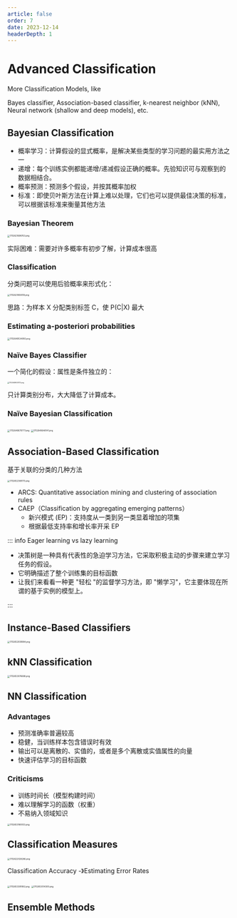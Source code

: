 ```yaml
---
article: false
order: 7
date: 2023-12-14
headerDepth: 1
---
```


# Advanced Classification

More Classification Models, like

Bayes classifier, Association-based classifier, k-nearest neighbor (kNN), Neural network (shallow and deep models), etc.

## Bayesian Classification

- 概率学习：计算假设的显式概率，是解决某些类型的学习问题的最实用方法之一
- 递增：每个训练实例都能递增/递减假设正确的概率。先验知识可与观察到的数据相结合。
- 概率预测：预测多个假设，并按其概率加权
- 标准：即使贝叶斯方法在计算上难以处理，它们也可以提供最佳决策的标准，可以根据该标准来衡量其他方法

### Bayesian Theorem

<img src="https://pic.hanjiaming.com.cn/2023/12/15/adc8c891d90dd.png" alt="1702621698763.png" style="zoom:33%;" />

实际困难：需要对许多概率有初步了解，计算成本很高

### Classification

分类问题可以使用后验概率来形式化：

<img src="https://pic.hanjiaming.com.cn/2023/12/15/08a045eb66aea.png" alt="1702621859018.png" style="zoom:33%;" />

思路：为样本 X 分配类别标签 C，使 P(C|X) 最大

### Estimating a-posteriori probabilities

<img src="https://pic.hanjiaming.com.cn/2023/12/15/693a5324c36ee.png" alt="1702649534950.png" style="zoom: 33%;" />

### Naïve Bayes Classifier

一个简化的假设：属性是条件独立的：

<img src="https://pic.hanjiaming.com.cn/2023/12/15/3fd181fa97cde.png" alt="1702649605113.png" style="zoom:25%;" />

只计算类别分布，大大降低了计算成本。

### Naïve Bayesian Classification

<img src="https://pic.hanjiaming.com.cn/2023/12/15/c9fde32cb9cfe.png" alt="1702649679777.png" style="zoom:33%;" />

<img src="https://pic.hanjiaming.com.cn/2023/12/15/5d3ba137cd6cf.png" alt="1702649648141.png" style="zoom: 33%;" />

## Association-Based Classification

基于关联的分类的几种方法

<img src="https://pic.hanjiaming.com.cn/2023/12/15/3a0935267ff2c.png" alt="1702652389170.png" style="zoom:33%;" />

- ARCS: Quantitative association mining and clustering of association rules
- CAEP（Classification by aggregating emerging patterns）
  - 新兴模式 (EP)：支持度从一类到另一类显着增加的项集
  - 根据最低支持率和增长率开采 EP


::: info Eager learning vs lazy learning

- 决策树是一种具有代表性的急迫学习方法，它采取积极主动的步骤来建立学习任务的假设。
- 它明确描述了整个训练集的目标函数
- 让我们来看看一种更 "轻松 "的监督学习方法，即 "懒学习"，它主要体现在所谓的基于实例的模型上。

:::

## Instance-Based Classifiers

<img src="https://pic.hanjiaming.com.cn/2023/12/15/8597dd4df9a2d.png" alt="1702652939984.png" style="zoom: 33%;" />

## kNN Classification

<img src="https://pic.hanjiaming.com.cn/2023/12/15/b0569a4b030f5.png" alt="1702653076688.png" style="zoom:33%;" />

## NN Classification

### Advantages

- 预测准确率普遍较高
- 稳健，当训练样本包含错误时有效
- 输出可以是离散的、实值的，或者是多个离散或实值属性的向量
- 快速评估学习的目标函数

### Criticisms

- 训练时间长（模型构建时间）
- 难以理解学习的函数（权重）
- 不易纳入领域知识

<img src="https://pic.hanjiaming.com.cn/2023/12/15/5d92ecab7b762.png" alt="1702653180053.png" style="zoom:33%;" />

## Classification Measures

<img src="https://pic.hanjiaming.com.cn/2023/12/15/82e5a8d59fcf9.png" alt="1702622028286.png" style="zoom: 33%;" />

Classification Accuracy -》Estimating Error Rates

<img src="https://pic.hanjiaming.com.cn/2023/12/15/8ef15602f2fc7.png" alt="1702653391992.png" style="zoom:33%;" />

<img src="https://pic.hanjiaming.com.cn/2023/12/15/2c712ed516e3f.png" alt="1702653514300.png" style="zoom:33%;" />

## Ensemble Methods

















